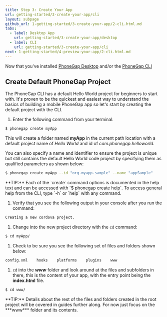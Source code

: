 ```yaml
---
title: Step 3: Create Your App
url: getting-started/3-create-your-app/cli
layout: subpage
github_url: 1-getting-started/3-create-your-app/2-cli.html.md
tabs:
  - label: Desktop App
    url: getting-started/3-create-your-app/desktop
  - label: CLI
    url: getting-started/3-create-your-app/cli
next: 1-getting-started/4-preview-your-app/2-cli.html.md
---
```


Now that you've installed [PhoneGap Desktop](/getting-started/1-install-phonegap/desktop) and/or the [PhoneGap CLI](/getting-started/1-install-phonegap/cli)

## Create Default PhoneGap Project

The PhoneGap CLI has a default Hello World project for beginners to start with. It's proven to be the quickest and easiest way to understand the basics of building a mobile PhoneGap app so let's start by creating the default project with the CLI.

1. Enter the following command from your terminal:

  ```sh
  $ phonegap create myApp
  ```

   This will create a folder named **myApp** in the current path location with a default project name of *Hello World* and id of *com.phonegap.helloworld*.

   You can also specify a name and identifier to ensure the project is unique but still contains the default Hello World code project by specifying them as qualified parameters as shown below:

  ```sh
  $ phonegap create myApp --id "org.myapp.sample" --name "appSample"
  ```

   <div class="alert--tip">**TIP:** Each of the `create` command options is documented in the help text and can be accessed with `$ phonegap create help`. To access general help from the CLI, type `-h` or `help` with any command.</div>

1. Verify that you see the following output in your console after you run the command:

  ```sh
  Creating a new cordova project.
  ```

1. Change into the new project directory with the `cd` command:

  ```sh
  $ cd myApp/
  ```

1. Check to be sure you see the following set of files and folders shown below:

  ```sh
  config.xml    hooks    platforms    plugins    www
  ```

1. `cd` into the ***www*** folder and look around at the files and subfolders in there, this is the content of your app, with the entry point being the **index.html** file.

  ```sh
  $ cd www/
  ```

 <div class="alert--tip">**TIP:** Details about the rest of the files and folders created in the root project  will be covered in guides further along. For now just focus on the ***www*** folder and its contents.</div>

